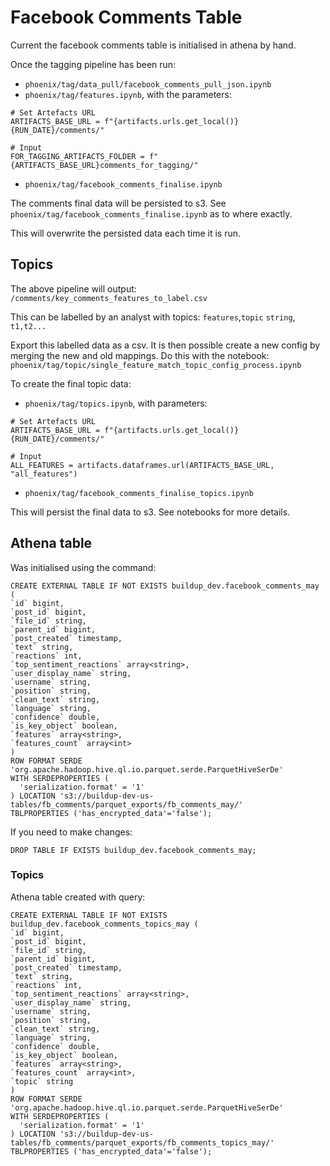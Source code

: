 # Facebook Comments Table
Current the facebook comments table is initialised in athena by hand.

Once the tagging pipeline has been run:
- `phoenix/tag/data_pull/facebook_comments_pull_json.ipynb`
- `phoenix/tag/features.ipynb`, with the parameters:
```
# Set Artefacts URL
ARTIFACTS_BASE_URL = f"{artifacts.urls.get_local()}{RUN_DATE}/comments/"

# Input
FOR_TAGGING_ARTIFACTS_FOLDER = f"{ARTIFACTS_BASE_URL}comments_for_tagging/"
```
- `phoenix/tag/facebook_comments_finalise.ipynb`


The comments final data will be persisted to s3. See `phoenix/tag/facebook_comments_finalise.ipynb`
as to where exactly.

This will overwrite the persisted data each time it is run.

## Topics
The above pipeline will output:
`/comments/key_comments_features_to_label.csv`

This can be labelled by an analyst with topics:
`features`,`topic`
`string`, `t1,t2...`

Export this labelled data as a csv. It is then possible create a new config by merging the new and old mappings. Do this with the notebook:
`phoenix/tag/topic/single_feature_match_topic_config_process.ipynb`


To create the final topic data:
- `phoenix/tag/topics.ipynb`, with parameters:
```
# Set Artefacts URL
ARTIFACTS_BASE_URL = f"{artifacts.urls.get_local()}{RUN_DATE}/comments/"

# Input
ALL_FEATURES = artifacts.dataframes.url(ARTIFACTS_BASE_URL, "all_features")
```
- `phoenix/tag/facebook_comments_finalise_topics.ipynb`

This will persist the final data to s3. See notebooks for more details.

## Athena table
Was initialised using the command:
```
CREATE EXTERNAL TABLE IF NOT EXISTS buildup_dev.facebook_comments_may (
`id` bigint,
`post_id` bigint,
`file_id` string,
`parent_id` bigint,
`post_created` timestamp,
`text` string,
`reactions` int,
`top_sentiment_reactions` array<string>,
`user_display_name` string,
`username` string,
`position` string,
`clean_text` string,
`language` string,
`confidence` double,
`is_key_object` boolean,
`features` array<string>,
`features_count` array<int>
)
ROW FORMAT SERDE 'org.apache.hadoop.hive.ql.io.parquet.serde.ParquetHiveSerDe'
WITH SERDEPROPERTIES (
  'serialization.format' = '1'
) LOCATION 's3://buildup-dev-us-tables/fb_comments/parquet_exports/fb_comments_may/'
TBLPROPERTIES ('has_encrypted_data'='false');
```
If you need to make changes:
```
DROP TABLE IF EXISTS buildup_dev.facebook_comments_may;
```

### Topics
Athena table created with query:
```
CREATE EXTERNAL TABLE IF NOT EXISTS buildup_dev.facebook_comments_topics_may (
`id` bigint,
`post_id` bigint,
`file_id` string,
`parent_id` bigint,
`post_created` timestamp,
`text` string,
`reactions` int,
`top_sentiment_reactions` array<string>,
`user_display_name` string,
`username` string,
`position` string,
`clean_text` string,
`language` string,
`confidence` double,
`is_key_object` boolean,
`features` array<string>,
`features_count` array<int>,
`topic` string
)
ROW FORMAT SERDE 'org.apache.hadoop.hive.ql.io.parquet.serde.ParquetHiveSerDe'
WITH SERDEPROPERTIES (
  'serialization.format' = '1'
) LOCATION 's3://buildup-dev-us-tables/fb_comments/parquet_exports/fb_comments_topics_may/'
TBLPROPERTIES ('has_encrypted_data'='false');
```

